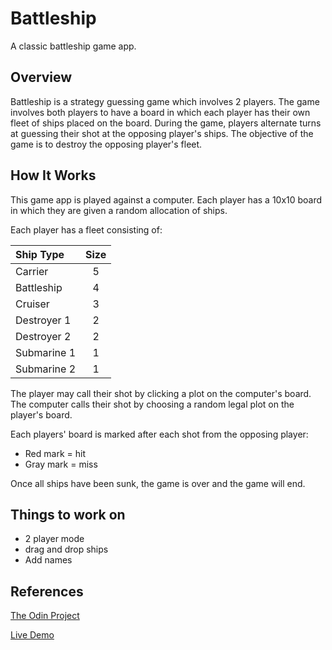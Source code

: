 # Battleship
A classic battleship game app.

## Overview
Battleship is a strategy guessing game which involves 2 players. The game involves both players to have a board in which each player has their own fleet of ships placed on the board. During the game, players alternate turns at guessing their shot at the opposing player's ships. The objective of the game is to destroy the opposing player's fleet.

## How It Works
This game app is played against a computer. Each player has a 10x10 board in which they are given a random allocation of ships.

Each player has a fleet consisting of:

|  Ship Type  | Size  |
|:------------|:-----:|
| Carrier     |   5   |
| Battleship  |   4   |
| Cruiser     |   3   |
| Destroyer 1 |   2   |
| Destroyer 2 |   2   |
| Submarine 1 |   1   |
| Submarine 2 |   1   |

The player may call their shot by clicking a plot on the computer's board. The computer calls their shot by choosing a random legal plot on the player's board. 

Each players' board is marked after each shot from the opposing player:
  - Red mark = hit
  - Gray mark = miss

Once all ships have been sunk, the game is over and the game will end.

## Things to work on
- 2 player mode
- drag and drop ships
- Add names

## References
[The Odin Project](https://www.theodinproject.com/paths/full-stack-javascript/courses/javascript/lessons/battleship)

[Live Demo](https://alex-lvl.github.io/Battleship/)